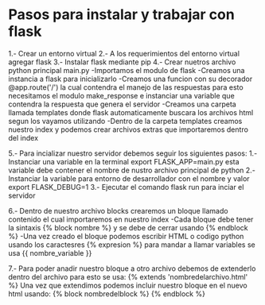 # Pasos para instalar y trabajar con flask

1.- Crear un entorno virtual
2.- A los requerimientos del entorno virtual agregar flask
3.- Instalar flask mediante pip
4.- Crear nuetros archivo python principal main.py
    -Importamos el modulo de flask
    -Creamos una instancia a flask para inicializarlo
    -Creamos una funcion con su decorador @app.route('/') la cual contendra el manejo de las respuestas para esto necesitamos el modulo make_response e instanciar una variable que contendra la respuesta que genera el servidor
    -Creamos una carpeta llamada templates donde flask automaticamente buscara los archivos html segun los vayamos utilizando
    -Dentro de la carpeta templates creamos nuestro index y podemos crear archivos extras que importaremos dentro del index

5.- Para incializar nuestro servidor debemos seguir los siguientes pasos:
        1.- Instanciar una variable en la terminal export FLASK_APP=main.py esta variable debe contener el nombre de nustro archivo principal de python
        2.- Instanciar la variable para entorno de desarrollador con el nombre y valor export FLASK_DEBUG=1
        3.- Ejecutar el comando flask run para inciar el servidor

6.- Dentro de nuestro archivo blocks crearemos un bloque llamado contenido el cual importaremos en nuestro index
        -Cada bloque debe tener la sintaxis {% block nombre %} y se debe de cerrar usando {% endblock %}
        -Una vez creado el bloque podemos escribir HTML o codigo python usando los caractesres {% expresion %} para mandar a llamar variables se usa {{ nombre_variable }}

7.- Para poder anadir nuestro bloque a otro archivo debemos de extenderlo dentro del archivo para esto se usa:
        {% extends 'nombredelarchivo.html' %}
        Una vez que extendimos podemos incluir nuestro bloque en el nuevo html usando:
            {% block nombredelblock %}
            {% endblock %}